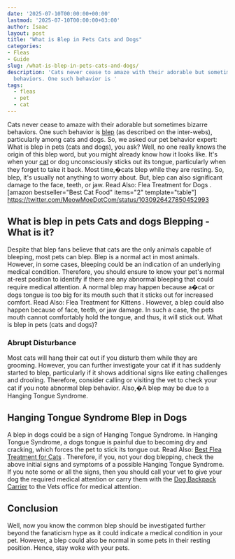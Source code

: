 ```yaml
---
date: '2025-07-10T00:00:00+00:00'
lastmod: '2025-07-10T00:00:00+03:00'
author: Isaac
layout: post
title: "What is Blep in Pets Cats and Dogs"
categories:
- Fleas
- Guide
slug: /what-is-blep-in-pets-cats-and-dogs/
description: 'Cats never cease to amaze with their adorable but sometimes bizarre
  behaviors. One such behavior is '
tags: 
  - fleas
  - pet
  - cat
---
```

Cats never cease to amaze with their adorable but sometimes bizarre behaviors. One such behavior is 
[blep](https://www.reddit.com/r/Blep/)
 (as described on the inter-webs), particularly among cats and dogs. So, we asked our pet behavior expert: What is blep in pets (cats and dogs), you ask?
Well, no one really knows the origin of this blep word, but you might already know how it looks like. It's when your [cat](/posts/cat-fleas-vs-dog-fleas/) or dog unconsciously sticks out its tongue, particularly when they forget to take it back. Most time,�cats blep while they are resting.
So, blep, it's usually not anything to worry about. But, blep can also significant damage to the face, teeth, or jaw. Read Also:
Flea Treatment for Dogs
.
[amazon bestseller="Best Cat Food" items="2" template="table"]
https://twitter.com/MeowMoeDotCom/status/1030926427850452993
## What is blep in pets Cats and dogs  Blepping - What is it?
Despite that blep fans believe that cats are the only animals capable of bleeping, most pets can blep.
Blep is a normal act in most animals. However, in some cases, bleeping could be an indication of an underlying medical condition.
Therefore, you should ensure to know your pet's normal at-rest position to identify if there are any abnormal bleeping that could require medical attention.
A normal blep may happen because a�cat or dogs tongue is too big for its mouth such that it sticks out for increased comfort. Read Also:
Flea Treatment for Kittens
. However, a blep could also happen because of face, teeth, or jaw damage. In such a case, the pets mouth cannot comfortably hold the tongue, and thus, it will stick out. What is blep in pets (cats and dogs)?
### Abrupt Disturbance
Most cats will hang their cat out if you disturb them while they are grooming. However, you can further investigate your cat if it has suddenly started to blep, particularly if it shows additional signs like eating challenges and drooling.
Therefore, consider calling or visiting the vet to check your cat if you note abnormal blep behavior.
Also,�A blep may be due to a Hanging Tongue Syndrome.
## Hanging Tongue Syndrome  Blep in Dogs
A blep in dogs could be a sign of Hanging Tongue Syndrome.
In Hanging Tongue Syndrome, a dogs tongue is painful due to becoming dry and cracking, which forces the pet to stick its tongue out.
Read Also:
[Best Flea Treatment for Cats](https://pestpolicy.com/best-flea-treatment-for-cats/)
.
Therefore, if you, not your dog blepping, check the above initial signs and symptoms of a possible Hanging Tongue Syndrome.
If you note some or all the signs, then you should call your vet to give your dog the required medical attention or carry them with the
[Dog Backpack Carrier](https://pestpolicy.com/best-dog-backpack-carrier-for-hiking/)
to the Vets office for medical attention.
## Conclusion
Well, now you know  the common
blep should be investigated further beyond the fanaticism hype as it could indicate a medical condition in your pet.
However, a blep could also be normal in some pets in their resting position. Hence, stay woke with your pets.
